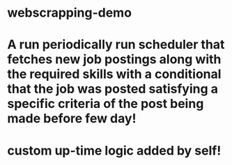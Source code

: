 # webscrapping-demo
# A run periodically run scheduler that fetches new job postings along with the required skills with a conditional that the job was posted satisfying a specific criteria of the post being made before few day!
# custom up-time logic added by self!
